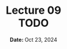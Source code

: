 <h1 align="center">
<b>Lecture 09</b><br>
TODO
</h1>
<p align="center"><b>Date: </b>Oct 23, 2024</p>

